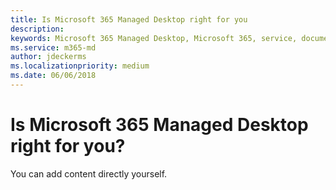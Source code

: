 ```yaml
---
title: Is Microsoft 365 Managed Desktop right for you 
description:  
keywords: Microsoft 365 Managed Desktop, Microsoft 365, service, documentation
ms.service: m365-md
author: jdeckerms
ms.localizationpriority: medium
ms.date: 06/06/2018
---
```


# Is Microsoft 365 Managed Desktop right for you?

You can add content directly yourself.